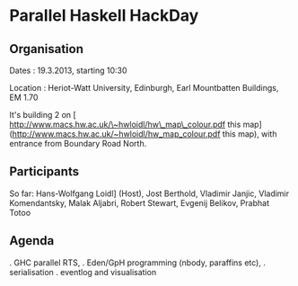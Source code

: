 # Parallel Haskell HackDay


## Organisation



Dates : 19.3.2013, starting 10:30



Location : Heriot-Watt University, Edinburgh, Earl Mountbatten Buildings, EM 1.70



It's building 2 on [
http://www.macs.hw.ac.uk/\~hwloidl/hw\_map\_colour.pdf this map](http://www.macs.hw.ac.uk/~hwloidl/hw_map_colour.pdf this map), with entrance from Boundary Road North.
 


## Participants



So far: Hans-Wolfgang Loidl\] (Host), Jost Berthold, Vladimir Janjic, Vladimir Komendantsky, Malak Aljabri, Robert Stewart, Evgenij Belikov, Prabhat Totoo


## Agenda



.  GHC parallel RTS, 
.  Eden/GpH programming (nbody, paraffins etc),
.  serialisation
.  eventlog and visualisation
 


